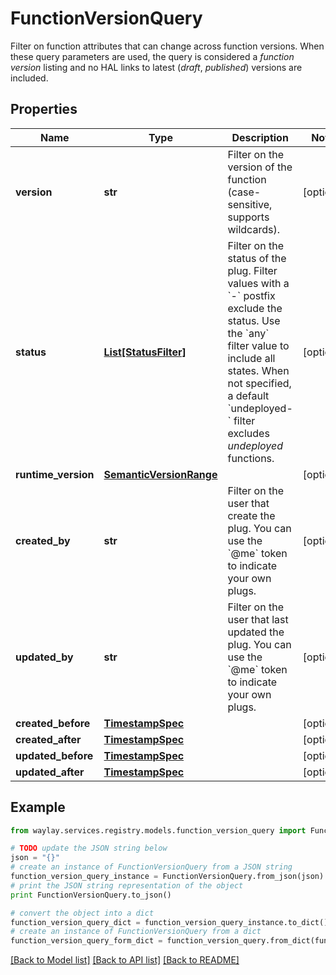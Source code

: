 # FunctionVersionQuery

Filter on function attributes that can change across function versions. When these query parameters are used, the query is considered a _function version_ listing and no HAL links to latest (_draft_, _published_) versions are included.

## Properties

Name | Type | Description | Notes
------------ | ------------- | ------------- | -------------
**version** | **str** | Filter on the version of the function (case-sensitive, supports wildcards). | [optional] 
**status** | [**List[StatusFilter]**](StatusFilter.md) | Filter on the status of the plug. Filter values with a &#x60;-&#x60; postfix exclude the status. Use the &#x60;any&#x60; filter value to include all states. When not specified, a default &#x60;undeployed-&#x60; filter excludes _undeployed_ functions. | [optional] 
**runtime_version** | [**SemanticVersionRange**](SemanticVersionRange.md) |  | [optional] 
**created_by** | **str** | Filter on the user that create the plug. You can use the &#x60;@me&#x60; token to indicate your own plugs. | [optional] 
**updated_by** | **str** | Filter on the user that last updated the plug. You can use the &#x60;@me&#x60; token to indicate your own plugs. | [optional] 
**created_before** | [**TimestampSpec**](TimestampSpec.md) |  | [optional] 
**created_after** | [**TimestampSpec**](TimestampSpec.md) |  | [optional] 
**updated_before** | [**TimestampSpec**](TimestampSpec.md) |  | [optional] 
**updated_after** | [**TimestampSpec**](TimestampSpec.md) |  | [optional] 

## Example

```python
from waylay.services.registry.models.function_version_query import FunctionVersionQuery

# TODO update the JSON string below
json = "{}"
# create an instance of FunctionVersionQuery from a JSON string
function_version_query_instance = FunctionVersionQuery.from_json(json)
# print the JSON string representation of the object
print FunctionVersionQuery.to_json()

# convert the object into a dict
function_version_query_dict = function_version_query_instance.to_dict()
# create an instance of FunctionVersionQuery from a dict
function_version_query_form_dict = function_version_query.from_dict(function_version_query_dict)
```
[[Back to Model list]](../README.md#documentation-for-models) [[Back to API list]](../README.md#documentation-for-api-endpoints) [[Back to README]](../README.md)


